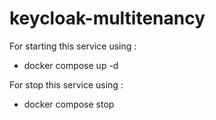 # keycloak-multitenancy
For starting this service using : 
- docker compose up -d

For stop this service using : 
- docker compose stop
